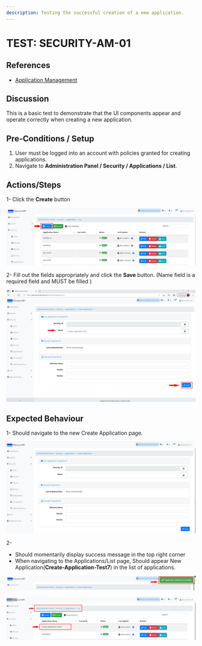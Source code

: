 ```yaml
---
description: Testing the successful creation of a new application.
---
```


# TEST: SECURITY-AM-01

## References

* [Application Management](broken-reference)

## Discussion

This is a basic test to demonstrate that the UI components appear and operate correctly when creating a new application.

## **Pre-Conditions / Setup**

1. User must be logged into an account with policies granted for creating applications.
2. Navigate to **Administration Panel / Security / Applications / List**.

## Actions/Steps

1- Click the **Create** button &#x20;

![](<../../../../../../../../../.gitbook/assets/1 (4).jpg>)

2- Fill out the fields appropriately and click the **Save** button. (Name field is a required field and MUST be filled )

![](<../../../../../../../../../.gitbook/assets/3 (10).jpg>)

## Expected Behaviour

1- Should navigate to the new Create Application page.

![](<../../../../../../../../../.gitbook/assets/2 (1).jpg>)

2-

* Should momentarily display success message in the top right corner
* When navigating to the Applications/List page, Should appear New Application(**Create-Application-Test7**)  in the list of applications.

![](<../../../../../../../../../.gitbook/assets/4 (2).jpg>)

![](../../../../../../../../../.gitbook/assets/5.jpg)
